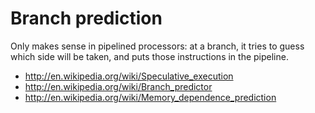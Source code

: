 # Branch prediction

Only makes sense in pipelined processors: at a branch, it tries to guess which side will be taken, and puts those instructions in the pipeline.

- <http://en.wikipedia.org/wiki/Speculative_execution>
- <http://en.wikipedia.org/wiki/Branch_predictor>
- <http://en.wikipedia.org/wiki/Memory_dependence_prediction>
